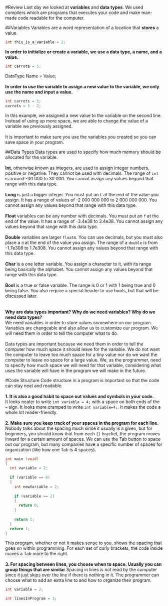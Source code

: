 #Review
Last day we looked at __variables__ and __data types__. We used compilers which are programs that executes your code and make man-made code readable for the computer.

##Variables
Variables are a word representation of a location that __stores__ a value.
```c
int this_is_a_variable = 2;
```
__In order to initialize or create a variable, we use a data type, a name, and a value.__
```c
int carrots = 5;
```
DataType Name = Value;
<br><br>
__In order to use the variable to assign a new value to the variable, we only use the name and input a value.__
```c
int carrots = 5;
carrots = 5 - 2;
```
In this example, we assigned a new value to the variable on the second line. Instead of using up more space, we are able to change the value of a variable we previously assigned.
<br><br>
It is important to make sure you use the variables you created so you can save space in your program.

##Data Types
Data types are used to specify how much memory should be allocated for the variable.
<br><br>
__Int__, otherwise known as integers, are used to assign integer numbers, positive or negative. They cannot be used with decimals. The range of ```int``` is around -30 000 to 30 000. You cannot assign any values beyond that range with this data type.
<br><br>
__Long__ is just a bigger integer. You must put an ```L``` at the end of the value you assign. It has a range of values of -2 000 000 000 to 2 000 000 000. You cannot assign any values beyond that range with this data type.
<br><br>
__Float__ variables can be any number with decimals. You must put an ```f``` at the end of the value. It has a range of -3.4e38 to 3.4e38. You cannot assign any values beyond that range with this data type.
<br><br>
__Double__ variables are larger ```float```s. You can use decimals, but you must also place a ```d``` at the end of the value you assign. The range of a ```double``` is from -1.7e308 to 1.7e308.  You cannot assign any values beyond that range with this data type.
<br><br>
__Char__ is a one letter variable. You assign a character to it, with its range being basically the alphabet. You cannot assign any values beyond that range with this data type.
<br><br>
__Bool__ is a true or false variable. The range is 0 or 1 with 1 being true and 0 being false. You also require a special header to use bools, but that will be discussed later.
<br><br><br>
__Why are data types important? Why do we need variables? Why do we need data types?__
<br>
We need variables in order to store values somewhere on our program. Variables are changeable and also allow us to customize our program. We will need them in order to tell the computer what to do.<br><br>
Data types are important because we need them in order to tell the computer how much space it should leave for the variable. We do not want the computer to leave too much space for a tiny value nor do we want the computer to leave no space for a large value. We, as the programmer, need to specify how much space we will need for that variable, considering what uses the variable will have in the program we will make in the future.
<br>

#Code Structure
Code structure in a program is important so that the code can stay neat and readable.<br><br>
__1. It is also a good habit to space out values and symbols in your code.__ <br>
It looks neater to write ```int variable = 4;``` with a space on both ends of the ```=``` sign. It looks more cramped to write ```int variable=4;```. It makes the code a whole lot reader-friendly.
<br><br>
__2. Make sure you keep track of your spaces in the program for each line.__
Nobody talks about the spacing much since it usually is a given, but for beginners, you should know that from each ```{}``` bracket, the program moves inward for a certain amount of spaces. We can use the Tab button to space out our program, but many companies have a specific number of spaces for organization (like how one Tab is 4 spaces).<br>
```c
int main (void) 
{
  int variable = 2;
  
  if (variable == 0) 
  {
    int newVariable = 2;
    
    if (variable == 2)
    {
      return 0;
    }
    
    return 1;
  }
  return 1;
}
```
This program, whether or not it makes sense to you, shows the spacing that goes on within programming. For each set of curly brackets, the code inside moves a Tab more to the right.
<br><br>
__3. For spacing between lines, you choose when to space. Usually you can group things that are similar__
Spacing in lines is not read by the computer since it just skips over the line if there is nothing in it. The programmer can choose what to add an extra line to and how to organize their program.
```c
int variable = 2;

int linesInProgram = 3;
```
